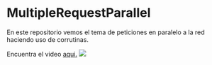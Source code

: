 # MultipleRequestParallel
En este repositorio vemos el tema de peticiones en paralelo a la red haciendo uso de corrutinas.

Encuentra el video [aqui.](https://www.youtube.com/watch?v=90d6J-9D5mg)
![](https://miro.medium.com/max/1400/1*6iokPre2Cp3ujsGZqzBDWA.png)
